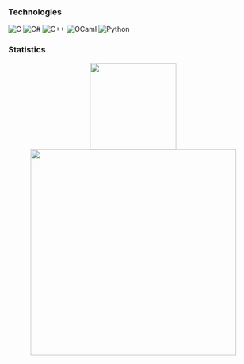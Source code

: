 ### Technologies
![C](https://img.shields.io/badge/C-00599C?style=for-the-badge&logo=c&logoColor=white)
![C#](https://img.shields.io/badge/C%23-239120?style=for-the-badge&logo=c-sharp&logoColor=white)
![C++](https://img.shields.io/badge/C%2B%2B-00599C?style=for-the-badge&logo=c%2B%2B&logoColor=white)
![OCaml](https://img.shields.io/badge/OCaml-0077B5?style=for-the-badge&logo=Ocaml&logoColor=white&labelColor=%23F18903&color=%23484444%20)
![Python](https://img.shields.io/badge/Python-FFD43B?style=for-the-badge&logo=python&logoColor=blue)

### Statistics

<p align="center">
    <img src="https://github-readme-stats.vercel.app/api/top-langs/?username=bebo-k-s&layout=compact&text_bold=true&theme=github_dark_dimmed" height="174" />
    <img src="https://github-readme-stats.vercel.app/api?username=bebo-k-s&show_icons=true&rank_icon=github&text_bold=true&theme=github_dark_dimmed" width="415"/>
</p>
